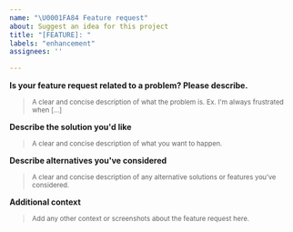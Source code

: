 ```yaml
---
name: "\U0001FA84 Feature request"
about: Suggest an idea for this project
title: "[FEATURE]: "
labels: "enhancement"
assignees: ''

---
```


**Is your feature request related to a problem? Please describe.**
> <sub>A clear and concise description of what the problem is. Ex. I'm always frustrated when [...]</sub>

**Describe the solution you'd like**
> <sub>A clear and concise description of what you want to happen.</sub>

**Describe alternatives you've considered**
> <sub>A clear and concise description of any alternative solutions or features you've considered.</sub>

**Additional context**
> <sub>Add any other context or screenshots about the feature request here.</sub>
